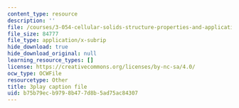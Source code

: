 ```yaml
---
content_type: resource
description: ''
file: /courses/3-054-cellular-solids-structure-properties-and-applications-spring-2015/b75b79ecb9798b477d8b5ad75ac84307_v73uMp1fPjM.srt
file_size: 84777
file_type: application/x-subrip
hide_download: true
hide_download_original: null
learning_resource_types: []
license: https://creativecommons.org/licenses/by-nc-sa/4.0/
ocw_type: OCWFile
resourcetype: Other
title: 3play caption file
uid: b75b79ec-b979-8b47-7d8b-5ad75ac84307
---
```

